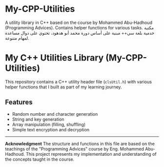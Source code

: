 # My-CPP-Utilities
A utility library in C++ based on the course by Mohammed Abu-Hadhoud (Programming Advices). Contains helper functions for various tasks. مكتبة خدمية بلغة سي++ مبنية على أساس دورة محمد أبو هدهود، تحتوي على دوال مساعدة لمهام متنوعة.
# My C++ Utilities Library (My-CPP-Utilities)

This repository contains a C++ utility header file (`clsUtil.h`) with various helper functions that I built as part of my learning journey.

## Features
* Random number and character generation
* String and key generation
* Array manipulation (filling, shuffling)
* Simple text encryption and decryption

---
**Acknowledgment**
The structure and functions in this file are based on the teachings of the "Programming Advices" course by Eng. Mohammed Abu-Hadhoud. This project represents my implementation and understanding of the concepts taught in the course.
